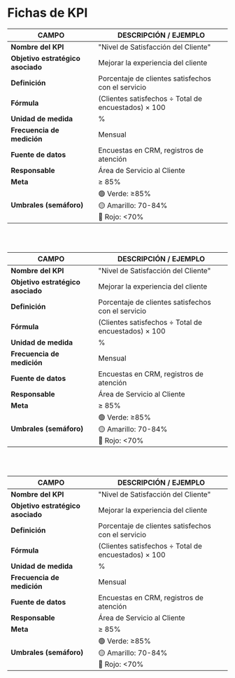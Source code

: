 # Fichas de KPI 

| CAMPO | DESCRIPCIÓN / EJEMPLO |
|-------|-----------------------|
| **Nombre del KPI** | "Nivel de Satisfacción del Cliente" |
| **Objetivo estratégico asociado** | Mejorar la experiencia del cliente |
| **Definición** | Porcentaje de clientes satisfechos con el servicio |
| **Fórmula** | (Clientes satisfechos ÷ Total de encuestados) × 100 |
| **Unidad de medida** | % |
| **Frecuencia de medición** | Mensual |
| **Fuente de datos** | Encuestas en CRM, registros de atención |
| **Responsable** | Área de Servicio al Cliente |
| **Meta** | ≥ 85% |
| **Umbrales (semáforo)** | 🟢 Verde: ≥85% <br> 🟡 Amarillo: 70-84% <br> 🔴 Rojo: <70% |
<br>
<br>

| CAMPO | DESCRIPCIÓN / EJEMPLO |
|-------|-----------------------|
| **Nombre del KPI** | "Nivel de Satisfacción del Cliente" |
| **Objetivo estratégico asociado** | Mejorar la experiencia del cliente |
| **Definición** | Porcentaje de clientes satisfechos con el servicio |
| **Fórmula** | (Clientes satisfechos ÷ Total de encuestados) × 100 |
| **Unidad de medida** | % |
| **Frecuencia de medición** | Mensual |
| **Fuente de datos** | Encuestas en CRM, registros de atención |
| **Responsable** | Área de Servicio al Cliente |
| **Meta** | ≥ 85% |
| **Umbrales (semáforo)** | 🟢 Verde: ≥85% <br> 🟡 Amarillo: 70-84% <br> 🔴 Rojo: <70% |
<br>
<br>

| CAMPO | DESCRIPCIÓN / EJEMPLO |
|-------|-----------------------|
| **Nombre del KPI** | "Nivel de Satisfacción del Cliente" |
| **Objetivo estratégico asociado** | Mejorar la experiencia del cliente |
| **Definición** | Porcentaje de clientes satisfechos con el servicio |
| **Fórmula** | (Clientes satisfechos ÷ Total de encuestados) × 100 |
| **Unidad de medida** | % |
| **Frecuencia de medición** | Mensual |
| **Fuente de datos** | Encuestas en CRM, registros de atención |
| **Responsable** | Área de Servicio al Cliente |
| **Meta** | ≥ 85% |
| **Umbrales (semáforo)** | 🟢 Verde: ≥85% <br> 🟡 Amarillo: 70-84% <br> 🔴 Rojo: <70% |



